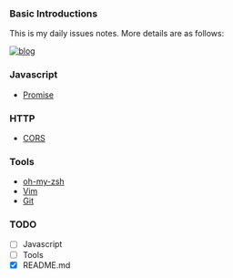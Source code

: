### Basic Introductions
This is my daily issues notes. More details are as follows:


[![blog](https://avatars3.githubusercontent.com/u/17020223?s=32&v=4)](https://eyea.github.io/)

### Javascript
 - [Promise](https://github.com/eyea/DailyIssues/issues/3)

### HTTP
- [CORS](https://github.com/eyea/DailyIssues/issues/5)

### Tools
- [oh-my-zsh](https://github.com/eyea/DailyIssues/issues/2)
- [Vim](https://github.com/eyea/DailyIssues/issues/1)
- [Git](https://github.com/eyea/DailyIssues/issues/4)


### TODO
- [ ] Javascript
- [ ] Tools
- [x] README.md

